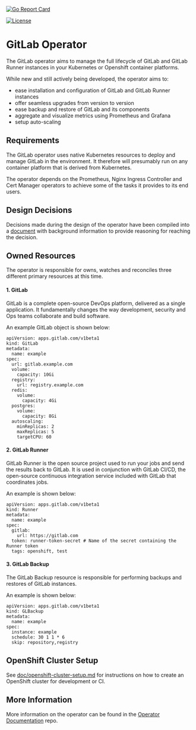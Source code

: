 [![Go Report Card](https://goreportcard.com/badge/gitlab.com/gitlab-org/gl-openshift/gitlab-operator "Go Report Card")](https://goreportcard.com/report/gitlab.com/gitlab-org/gl-openshift/gitlab-operator)

[![License](https://img.shields.io/badge/License-Apache%202.0-blue.svg)](https://opensource.org/licenses/Apache-2.0)

# GitLab Operator

The GitLab operator aims to manage the full lifecycle of GitLab and GitLab Runner instances in your Kubernetes or Openshift container platforms.

While new and still actively being developed, the operator aims to:

- ease installation and configuration of GitLab and GitLab Runner instances
- offer seamless upgrades from version to version
- ease backup and restore of GitLab and its components
- aggregate and visualize metrics using Prometheus and Grafana
- setup auto-scaling

## Requirements
The GitLab operator uses native Kubernetes resources to deploy and manage GitLab in the environment. It therefore will presumably run on any container platform that is derived from Kubernetes.

The operator depends on the Prometheus, Nginx Ingress Controller and Cert Manager operators to achieve some of the tasks it provides to its end users.

## Design Decisions

Decisions made during the design of the operator have been compiled into a
[document](doc/design-decisions.md) with background information to provide
reasoning for reaching the decision.

## Owned Resources

The operator is responsible for owns, watches and reconciles three different primary resources at this time.

#### 1. GitLab
GitLab is a complete open-source DevOps platform, delivered as a single application. It fundamentally changes the way development, security and Ops teams collaborate and build software.

An example GitLab object is shown below:

```
apiVersion: apps.gitlab.com/v1beta1
kind: GitLab
metadata:
  name: example
spec:
  url: gitlab.example.com
  volume:
    capacity: 10Gi
  registry:
    url: registry.example.com
  redis:
    volume:
      capacity: 4Gi
  postgres:
    volume:
      capacity: 8Gi
  autoscaling:
    minReplicas: 2
    maxReplicas: 5
    targetCPU: 60
```

#### 2. GitLab Runner
GitLab Runner is the open source project used to run your jobs and send the results back to GitLab. It is used in conjunction with GitLab CI/CD, the open-source continuous integration service included with GitLab that coordinates jobs.

An example is shown below:

```
apiVersion: apps.gitlab.com/v1beta1
kind: Runner
metadata:
  name: example
spec:
  gitlab:
    url: https://gitlab.com
  token: runner-token-secret # Name of the secret containing the Runner token
  tags: openshift, test
```

#### 3. GitLab Backup
The GitLab Backup resource is responsible for performing backups and restores of GitLab instances.

An example is shown below:

```
apiVersion: apps.gitlab.com/v1beta1
kind: GLBackup
metadata:
  name: example
spec:
  instance: example
  schedule: 30 1 1 * 6
  skip: repository,registry
```

## OpenShift Cluster Setup

See [doc/openshift-cluster-setup.md](doc/openshift-cluster-setup.md) for instructions on how to create an OpenShift cluster for development or CI.

## More Information

More information on the operator can be found in the [Operator Documentation](https://gitlab.com/gitlab-org/gl-openshift/documentation) repo.